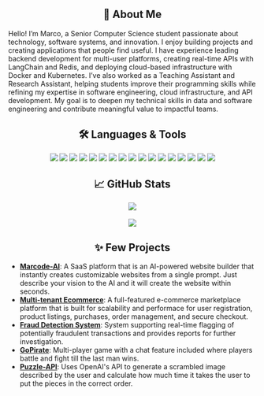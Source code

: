 <h2 align="center"> 💬 About Me </h2>
Hello! I’m Marco, a Senior Computer Science student passionate about technology, software systems, and innovation. I enjoy building projects and creating applications that people find useful. 
I have experience leading backend development for multi-user platforms, creating real-time APIs with LangChain and Redis, and deploying cloud-based infrastructure with Docker and Kubernetes. 
I’ve also worked as a Teaching Assistant and Research Assistant, helping students improve their programming skills while refining my expertise in software engineering, cloud infrastructure, and API development. 
My goal is to deepen my technical skills in data and software engineering and contribute meaningful value to impactful teams.
</h2>

<h2 align="center"> 🛠️ Languages & Tools </h2>
<p align="center">

  <img src="https://img.shields.io/badge/Code-Python-informational?style=for-the-badge&logo=python&color=3776AB" />
  <img src="https://img.shields.io/badge/Code-Java-informational?style=for-the-badge&logo=openjdk&color=ED8B00" />
  <img src="https://img.shields.io/badge/Code-C-informational?style=for-the-badge&logo=c&color=A8B9CC" />
  <img src="https://img.shields.io/badge/Code-C++-informational?style=for-the-badge&logo=c%2B%2B&color=00599C" />
  <img src="https://img.shields.io/badge/Code-Javascript-informational?style=for-the-badge&logo=javascript&color=F7DF1E" />
  <img src="https://img.shields.io/badge/Code-Typescript-informational?style=for-the-badge&logo=typescript&color=3178C6" />
  <img src="https://img.shields.io/badge/Code-SQL-informational?style=for-the-badge&logo=mysql&color=336791" />

  <img src="https://img.shields.io/badge/Tools-React.js-informational?style=for-the-badge&logo=react&color=61DAFB" />
  <img src="https://img.shields.io/badge/Tools-Next.js-informational?style=for-the-badge&logo=next.js&color=000000" />
  <img src="https://img.shields.io/badge/Tools-TailwindCSS-informational?style=for-the-badge&logo=tailwind-css&color=06B6D4" />

  <img src="https://img.shields.io/badge/Tools-Docker-informational?style=for-the-badge&logo=docker&color=2496ED" />
  <img src="https://img.shields.io/badge/Tools-Kubernetes-informational?style=for-the-badge&logo=kubernetes&color=326CE5" />
  <img src="https://img.shields.io/badge/Tools-FastAPI-informational?style=for-the-badge&logo=fastapi&color=009688" />
  <img src="https://img.shields.io/badge/Tools-AWS-informational?style=for-the-badge&logo=amazon-aws&color=232F3E" />
  <img src="https://img.shields.io/badge/Tools-Azure-informational?style=for-the-badge&logo=microsoft-azure&color=0078D4" />

  <img src="https://img.shields.io/badge/OS-Linux-informational?style=for-the-badge&logo=linux&color=000000" />
  <img src="https://img.shields.io/badge/OS-Windows_10%2F11-informational?style=for-the-badge&logo=windows&color=0078D6" />
</p>

<h2 align="center"> 📈 GitHub Stats </h2>
<p align="center">
  <img src="https://github-readme-stats-new-poncema4s-projects.vercel.app/api/top-langs/?username=poncema4&theme=tokyonight&count-private=true"/>
  <br><br>
  <img src="https://github-readme-stats.vercel.app/api?username=poncema4&show_icons=true&theme=tokyonight"/>
</p>

<h2 align="center"> ✨ Few Projects </h2>

- **[Marcode-AI](https://github.com/poncema4/Marcode-AI)**: A SaaS platform that is an AI-powered website builder that instantly creates customizable websites from a single prompt. Just describe your vision to the AI and it will create the website within seconds.
- **[Multi-tenant Ecommerce](https://github.com/poncema4/multitenant-ecommerce)**: A full-featured e-commerce marketplace platform that is built for scalability and performace for user registration, product listings, purchases, order management, and secure checkout.
- **[Fraud Detection System](https://github.com/poncema4/Fraud-Detection-System)**: System supporting real-time flagging of potentially fraudulent transactions and provides reports for further investigation.
- **[GoPirate](https://github.com/poncema4/GoPirate)**: Multi-player game with a chat feature included where players battle and fight till the last man wins.
- **[Puzzle-API](https://github.com/poncema4/Puzzle-API)**: Uses OpenAI's API to generate a scrambled image described by the user and calculate how much time it takes the user to put the pieces in the correct order.
